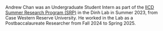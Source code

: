 Andrew Chan was an Undergraduate Student Intern as part of the [IICD Summer Research Program (SRP)](https://cancerdynamics.columbia.edu/summer-research-internship) in the Dinh Lab in Summer 2023, from Case Western Reserve University.
He worked in the Lab as a Postbaccalaureate Researcher from Fall 2024 to Spring 2025.
